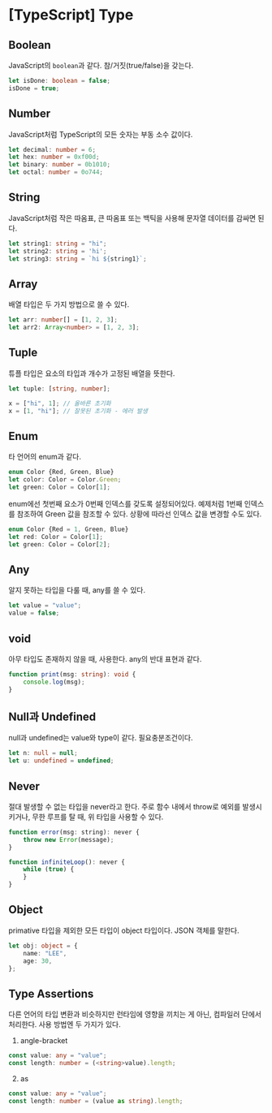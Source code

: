 # [TypeScript] Type

## Boolean

JavaScript의 `boolean`과 같다. 참/거짓(true/false)을 갖는다.

```typescript
let isDone: boolean = false;
isDone = true;
```

## Number

JavaScript처럼 TypeScript의 모든 숫자는 부동 소수 값이다.

```typescript
let decimal: number = 6;
let hex: number = 0xf00d;
let binary: number = 0b1010;
let octal: number = 0o744;
```

## String

JavaScript처럼 작은 따옴표, 큰 따옴표 또는 백틱을 사용해 문자열 데이터를 감싸면 된다.

```typescript
let string1: string = "hi";
let string2: string = 'hi';
let string3: string = `hi ${string1}`;
```

## Array

배열 타입은 두 가지 방법으로 쓸 수 있다.

```typescript
let arr: number[] = [1, 2, 3];
let arr2: Array<number> = [1, 2, 3];
```

## Tuple

튜플 타입은 요소의 타입과 개수가 고정된 배열을 뜻한다.

```typescript
let tuple: [string, number];

x = ["hi", 1]; // 올바른 초기화
x = [1, "hi"]; // 잘못된 초기화 - 에러 발생
```

## Enum

타 언어의 enum과 같다.

```typescript
enum Color {Red, Green, Blue}
let color: Color = Color.Green;
let green: Color = Color[1];
```

enum에선 첫번째 요소가 0번째 인덱스를 갖도록 설정되어있다. 예제처럼 1번째 인덱스를 참조하여 Green 값을 참조할 수 있다. 상황에 따라선 인덱스 값을 변경할 수도 있다.

```typescript
enum Color {Red = 1, Green, Blue}
let red: Color = Color[1];
let green: Color = Color[2];
```

## Any

알지 못하는 타입을 다룰 때, any를 쓸 수 있다.

```typescript
let value = "value";
value = false;
```

## void

아무 타입도 존재하지 않을 때, 사용한다. any의 반대 표현과 같다.

```typescript
function print(msg: string): void {
    console.log(msg);
}
```

## Null과 Undefined

null과 undefined는 value와 type이 같다. 필요충분조건이다.

```typescript
let n: null = null;
let u: undefined = undefined;
```


## Never

절대 발생할 수 없는 타입을 never라고 한다. 주로 함수 내에서 throw로 예외를 발생시키거나, 무한 루프를 탈 때, 위 타입을 사용할 수 있다.

```javascript
function error(msg: string): never {
    throw new Error(message);
}

function infiniteLoop(): never {
    while (true) {
    }
}
```

## Object

primative 타입을 제외한 모든 타입이 object 타입이다. JSON 객체를 말한다.

```typescript
let obj: object = {
    name: "LEE",
    age: 30,
};
```

## Type Assertions

다른 언어의 타입 변환과 비슷하지만 런타임에 영향을 끼치는 게 아닌, 컴파일러 단에서 처리한다. 사용 방법엔 두 가지가 있다.

1. angle-bracket

```typescript
const value: any = "value";
const length: number = (<string>value).length;
```

2. as

```typescript
const value: any = "value";
const length: number = (value as string).length;
```